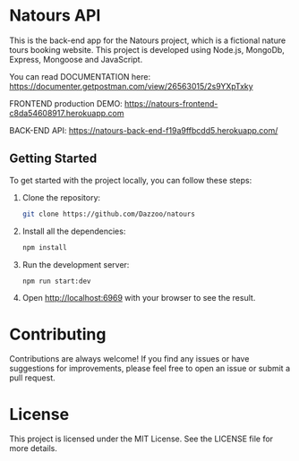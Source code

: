 # Natours API

This is the back-end app for the Natours project, which is a fictional nature tours booking website. This project is developed using Node.js, MongoDb, Express, Mongoose and JavaScript.

You can read DOCUMENTATION here: https://documenter.getpostman.com/view/26563015/2s9YXpTxky

FRONTEND production DEMO: https://natours-frontend-c8da54608917.herokuapp.com

BACK-END API: https://natours-back-end-f19a9ffbcdd5.herokuapp.com/

## Getting Started

To get started with the project locally, you can follow these steps:

1. Clone the repository:

   ```bash
   git clone https://github.com/Dazzoo/natours

2. Install all the dependencies:

   ```bash
   npm install
   ```

3. Run the development server:

   ```bash
   npm run start:dev
   ```

4. Open [http://localhost:6969](http://localhost:6969) with your browser to see the result.

# Contributing
Contributions are always welcome! If you find any issues or have suggestions for improvements, please feel free to open an issue or submit a pull request.

# License
This project is licensed under the MIT License. See the LICENSE file for more details.